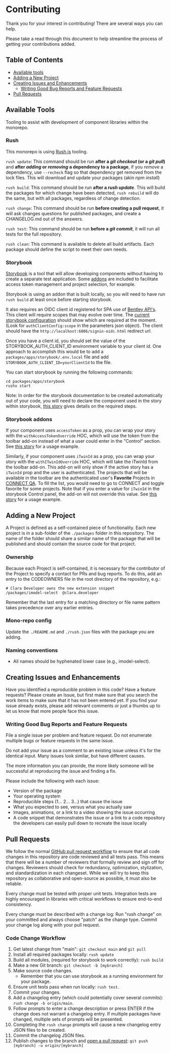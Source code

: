 # Contributing

Thank you for your interest in contributing! There are several ways you can help.

Please take a read through this document to help streamline the process of getting your contributions added.

## Table of Contents

- [Available tools](#available-tools)
- [Adding a New Project](#adding-a-new-project)
- [Creating Issues and Enhancements](#creating-issues-and-enhancements)
  - [Writing Good Bug Reports and Feature Requests](#writing-good-bug-reports-and-feature-requests)
- [Pull Requests](#pull-requests)

## Available Tools

Tooling to assist with development of component libraries within the monorepo.

### Rush

This monorepo is using [Rush.js](https://rushjs.io/pages/developer/new_developer/) tooling.

`rush update`: This command should be run **after a _git checkout_ (or a _git pull_)** and **after _adding_ or _removing_ a dependency to a package**, if you _remove_ a dependency, use `--recheck` flag so that dependency get removed from the lock files. This will download and update your packages (akin _npm install_)

`rush build`: This command should be run **after a _rush update_**. This will build the packages for which change have been detected, `rush rebuild` will do the same, but with all packages, regardless of change detection.

`rush change`: This command should be run **before creating a pull request**, it will ask changes questions for published packages, and create a CHANGELOG.md out of the answers.

`rush test`: This command should be run **before a _git commit_**, it will run all tests for the full repository.

`rush clean`: This command is available to delete all build artifacts. Each package should define the script to meet their own needs.

### Storybook

[Storybook](https://storybook.js.org/) is a tool that will allow developing components without having to create a separate test application. Some [addons](#storybook-addons) are included to facilitate access token management and project selection, for example.

Storybook is using an addon that is built locally, so you will need to have run `rush build` at least once before starting storybook.

It also requires an OIDC client id registered for SPA use of [Bentley API's](https://qa-developer.bentley.com/register). This client will require scopes that may evolve over time. The [current storybook configuration](packages/apps/storybook/.storybook/preview.js) should show which are required at the moment. (Look for `authClientConfig:scope` in the parameters json object). The client should have the `http://localhost:6006/signin-oidc.html` redirect url.

Once you have a client id, you should set the value of the STORYBOOK_AUTH_CLIENT_ID environment variable to your client id. One approach to accomplish this would be to add a `packages/apps/storybook/.env.local` file and add `STORYBOOK_AUTH_CLIENT_ID=yourClientId` to the file.

You can start storybook by running the following commands:

    cd packages/apps/storybook
    rushx start

Note: In order for the storybook documentation to be created automatically out of your code, you will need to declare the component used in the story within storybook, [this story](packages/apps/storybook/src/examples/SampleModuleComponent.stories.tsx) gives details on the required steps.

### Storybook addons

If your component uses `accessToken` as a prop, you can wrap your story with the `withAccessTokenOverride` HOC, which will use the token from the toolbar add-on instead of what a user could enter in the "Control" section. See [this story](packages/apps/storybook/src/examples/Authenticated.stories.tsx) for a usage example.

Similarly, if your component uses `iTwinId` as a prop, you can wrap your story with the `withITwinIdOverride` HOC, which will take the iTwinId from the toolbar add-on. This add-on will only show if the active story has a `iTwinId` prop and the user is authenticated. The projects that will be available in the toolbar are the authenticated user's **Favorite** Projects in [CONNECT QA](https://qa-connect-webportal.bentley.com/SelectProject/Index#FAVS). To fill the list, you would need to go to CONNECT and toggle favorite for some projects. Note that if you enter a value for `iTwinId` in the storybook Control panel, the add-on will not override this value. See [this story](packages/apps/storybook/src/examples/ITwinAwareComponent.stories.tsx) for a usage example.

## Adding a New Project

A Project is defined as a self-contained piece of functionality. Each new project is in a sub-folder of the `./packages` folder in this repository. The name of the folder should share a similar name of the package that will be published and should contain the source code for that project.

### Ownership

Because each Project is self-contained, it is necessary for the contributor of the Project to specify a contact for PRs and bug reports. To do this, add an entry to the CODEOWNERS file in the root directory of the repository, e.g.:

    # Clara Developer owns the new extension snippet
    /packages/imodel-select  @clara.developer

Remember that the last entry for a matching directory or file name pattern takes precedence over any earlier entries.

### Mono-repo config

Update the `./README.md` and `./rush.json` files with the package you are adding.

### Naming conventions

- All names should be hyphenated lower case (e.g., imodel-select).

## Creating Issues and Enhancements

Have you identified a reproducible problem in this code? Have a feature requests? Please create an Issue, but first make sure that you search the work items to make sure that it has not been entered yet. If you find your issue already exists, please add relevant comments or just a thumbs up to let us know that more people face this issue.

### Writing Good Bug Reports and Feature Requests

File a single issue per problem and feature request. Do not enumerate multiple bugs or feature requests in the same issue.

Do not add your issue as a comment to an existing issue unless it's for the identical input. Many issues look similar, but have different causes.

The more information you can provide, the more likely someone will be successful at reproducing the issue and finding a fix.

Please include the following with each issue:

- Version of the package
- Your operating system
- Reproducible steps (1... 2... 3...) that cause the issue
- What you expected to see, versus what you actually saw
- Images, animations, or a link to a video showing the issue occurring
- A code snippet that demonstrates the issue or a link to a code repository the developers can easily pull down to recreate the issue locally

## Pull Requests

We follow the normal [GitHub pull request workflow](https://help.github.com/en/github/collaborating-with-issues-and-pull-requests/creating-a-pull-request) to ensure that all code changes in this repository are code reviewed and all tests pass. This means that there will be a number of reviewers that formally review and sign off for changes. Reviewers should check for redundancy, optimization, stylization, and standardization in each changeset. While we will try to keep this repository as collaborative and open-source as possible, it must also be reliable.

Every change must be tested with proper unit tests. Integration tests are highly encouraged in libraries with critical workflows to ensure end-to-end consistency.

Every change must be described with a change log: Run "rush change" on your committed and always choose "patch" as the change type. Commit your change log along with your pull request.

### Code Change Workflow

1. Get latest change from "main": `git checkout main` and `git pull`
2. Install all required packages locally: `rush update`
3. Build all modules, (required for storybook to work correctly): `rush build`
4. Make a new Git branch: `git checkout -b [mybranch]`
5. Make source code changes.
   - Remember that you can use storybook as a running environment for your package.
6. Ensure unit tests pass when run locally: `rush test`.
7. Commit your changes.
8. Add a changelog entry (which could potentially cover several commits): `rush change -b origin/main`.
9. Follow prompts to enter a change description or press ENTER if the change does not warrant a changelog entry. If multiple packages have changed, multiple sets of prompts will be presented.
10. Completing the `rush change` prompts will cause a new changelog entry JSON files to be created.
11. Commit the changelog JSON files.
12. Publish changes to the branch and [open a pull request](https://github.com/iTwin/admin-components-react/pulls): `git push [mybranch] -u origin/[mybranch]`
